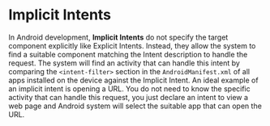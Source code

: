 # Implicit Intents

In Android development, **Implicit Intents** do not specify the target component explicitly like Explicit Intents. Instead, they allow the system to find a suitable component matching the Intent description to handle the request. The system will find an activity that can handle this intent by comparing the `<intent-filter>` section in the `AndroidManifest.xml` of all apps installed on the device against the Implicit Intent. An ideal example of an implicit intent is opening a URL. You do not need to know the specific activity that can handle this request, you just declare an intent to view a web page and Android system will select the suitable app that can open the URL.